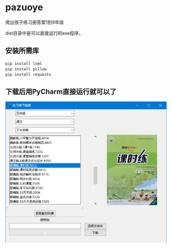 # pazuoye
爬出孩子练习册答案1到9年级

dist目录中是可以直接运行的exe程序。

## 安装所需库
```bash
pip install lxml
pip install pillow
pip install requests
```
## 下载后用PyCharm直接运行就可以了

![](./image/2020-04-26_144131.png)